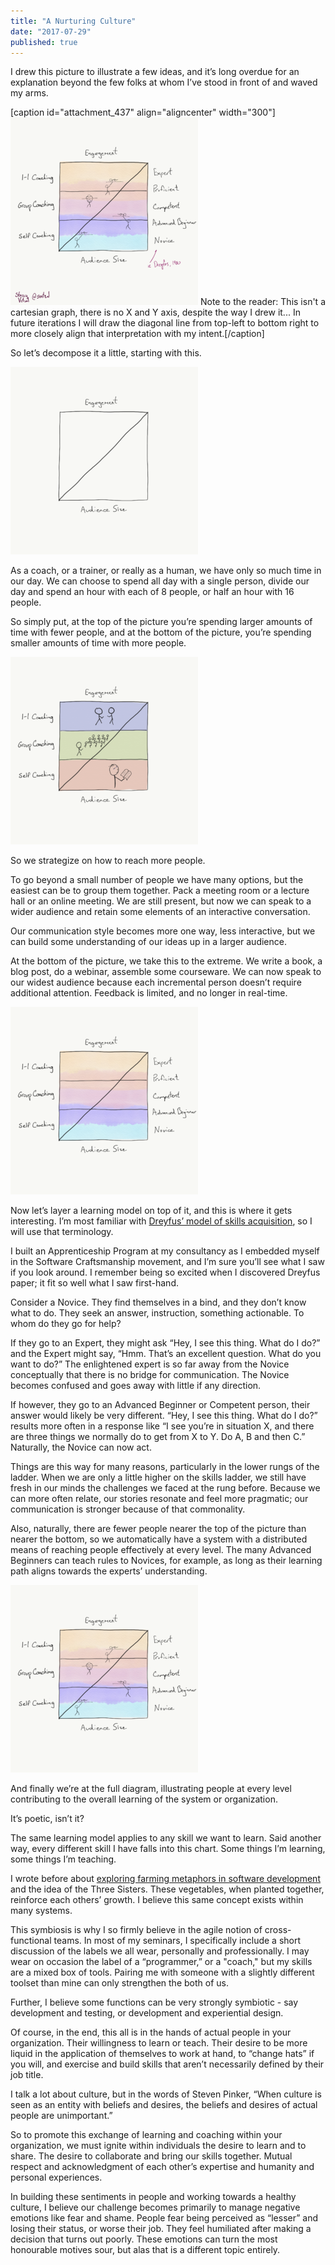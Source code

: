 ```yaml
---
title: "A Nurturing Culture"
date: "2017-07-29"
published: true
---
```


I drew this picture to illustrate a few ideas, and it’s long overdue for an explanation beyond the few folks at whom I’ve stood in front of and waved my arms.

\[caption id="attachment\_437" align="aligncenter" width="300"\][![](images/IMG_0036-300x300.png)](https://codingculture.io/wp-content/uploads/2017/07/IMG_0036.png) Note to the reader: This isn't a cartesian graph, there is no X and Y axis, despite the way I drew it... In future iterations I will draw the diagonal line from top-left to bottom right to more closely align that interpretation with my intent.\[/caption\]

So let’s decompose it a little, starting with this.

[![](images/IMG_0024-300x300.png)](images/IMG_0024.png)

As a coach, or a trainer, or really as a human, we have only so much time in our day. We can choose to spend all day with a single person, divide our day and spend an hour with each of 8 people, or half an hour with 16 people.

So simply put, at the top of the picture you’re spending larger amounts of time with fewer people, and at the bottom of the picture, you’re spending smaller amounts of time with more people.

[![](images/IMG_0026-300x300.png)](images/IMG_0026.png)

So we strategize on how to reach more people.

To go beyond a small number of people we have many options, but the easiest can be to group them together. Pack a meeting room or a lecture hall or an online meeting. We are still present, but now we can speak to a wider audience and retain some elements of an interactive conversation.

Our communication style becomes more one way, less interactive, but we can build some understanding of our ideas up in a larger audience.

At the bottom of the picture, we take this to the extreme. We write a book, a blog post, do a webinar, assemble some courseware. We can now speak to our widest audience because each incremental person doesn’t require additional attention. Feedback is limited, and no longer in real-time.

[![](images/IMG_0027-300x300.png)](images/IMG_0027.png)

Now let’s layer a learning model on top of it, and this is where it gets interesting. I’m most familiar with [Dreyfus’ model of skills acquisition](https://en.wikipedia.org/wiki/Dreyfus_model_of_skill_acquisition), so I will use that terminology.

I built an Apprenticeship Program at my consultancy as I embedded myself in the Software Craftsmanship movement, and I’m sure you’ll see what I saw if you look around. I remember being so excited when I discovered Dreyfus paper; it fit so well what I saw first-hand.

Consider a Novice. They find themselves in a bind, and they don’t know what to do. They seek an answer, instruction, something actionable. To whom do they go for help?

If they go to an Expert, they might ask “Hey, I see this thing. What do I do?” and the Expert might say, “Hmm. That’s an excellent question. What do you want to do?” The enlightened expert is so far away from the Novice conceptually that there is no bridge for communication. The Novice becomes confused and goes away with little if any direction.

If however, they go to an Advanced Beginner or Competent person, their answer would likely be very different. “Hey, I see this thing. What do I do?” results more often in a response like “I see you’re in situation X, and there are three things we normally do to get from X to Y. Do A, B and then C.” Naturally, the Novice can now act.

Things are this way for many reasons, particularly in the lower rungs of the ladder. When we are only a little higher on the skills ladder, we still have fresh in our minds the challenges we faced at the rung before. Because we can more often relate, our stories resonate and feel more pragmatic; our communication is stronger because of that commonality.

Also, naturally, there are fewer people nearer the top of the picture than nearer the bottom, so we automatically have a system with a distributed means of reaching people effectively at every level. The many Advanced Beginners can teach rules to Novices, for example, as long as their learning path aligns towards the experts’ understanding.

[![](images/IMG_0028-300x300.png)](images/IMG_0028.png)

And finally we’re at the full diagram, illustrating people at every level contributing to the overall learning of the system or organization.

It’s poetic, isn’t it?

The same learning model applies to any skill we want to learn. Said another way, every different skill I have falls into this chart. Some things I’m learning, some things I’m teaching.

I wrote before about [exploring farming metaphors in software development](2017-06-26-exploring-farming-metaphors-for-software-development.md) and the idea of the Three Sisters. These vegetables, when planted together, reinforce each others’ growth. I believe this same concept exists within many systems.

This symbiosis is why I so firmly believe in the agile notion of cross-functional teams. In most of my seminars, I specifically include a short discussion of the labels we all wear, personally and professionally. I may wear on occasion the label of a “programmer,” or a "coach," but my skills are a mixed box of tools. Pairing me with someone with a slightly different toolset than mine can only strengthen the both of us.

Further, I believe some functions can be very strongly symbiotic - say development and testing, or development and experiential design.

Of course, in the end, this all is in the hands of actual people in your organization. Their willingness to learn or teach. Their desire to be more liquid in the application of themselves to work at hand, to “change hats” if you will, and exercise and build skills that aren’t necessarily defined by their job title.

I talk a lot about culture, but in the words of Steven Pinker, “When culture is seen as an entity with beliefs and desires, the beliefs and desires of actual people are unimportant.”

So to promote this exchange of learning and coaching within your organization, we must ignite within individuals the desire to learn and to share. The desire to collaborate and bring our skills together. Mutual respect and acknowledgment of each other’s expertise and humanity and personal experiences.

In building these sentiments in people and working towards a healthy culture, I believe our challenge becomes primarily to manage negative emotions like fear and shame. People fear being perceived as “lesser” and losing their status, or worse their job. They feel humiliated after making a decision that turns out poorly. These emotions can turn the most honourable motives sour, but alas that is a different topic entirely.

